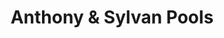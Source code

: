 ---
title: "Anthony & Sylvan Pools"
url: /cedar-park/anthony-and-sylvan-pools/
shop: swimming pool
---